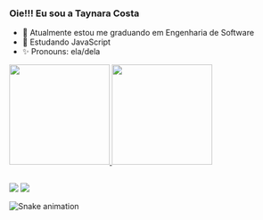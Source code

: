 ### Oie!!! Eu sou a Taynara Costa


- 💫 Atualmente estou me graduando em Engenharia de Software
- 🌱 Estudando JavaScript
- ✨ Pronouns: ela/dela

 <div>
  <a href="https://github.com/taynara-yt">
  <img height="180em" src="https://github-readme-stats.vercel.app/api?username=taynara-yt&show_icons=true&theme=monokai&include_all_commits=true&count_private=true"/>
  <img height="180em" src="https://github-readme-stats.vercel.app/api/top-langs/?username=taynara-yt&layout=compact&langs_count=7&theme=monokai"/>
</div>
  
  ##
  
  <div>
  <a href = "taynarasilvaam@gmail.com"><img src="https://img.shields.io/badge/Gmail-D14836?style=for-the-badge&logo=gmail&logoColor=white" target="_blank"></a>
  <a href="https://www.linkedin.com/in/taynara-silva-944798198/" target="_blank"><img src="https://img.shields.io/badge/-LinkedIn-%230077B5?style=for-the-badge&logo=linkedin&logoColor=white" target="_blank"></a> 
  </div>
  
  ![Snake animation](https://github.com/taynara-yt/blob/output/github-contribution-grid-snake.svg)

